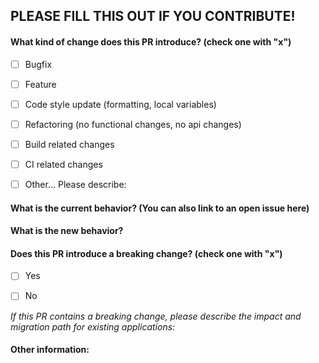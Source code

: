 ## PLEASE FILL THIS OUT IF YOU CONTRIBUTE!

#### What kind of change does this PR introduce? (check one with "x")
- [ ] Bugfix
- [ ] Feature
- [ ] Code style update (formatting, local variables)
- [ ] Refactoring (no functional changes, no api changes)
- [ ] Build related changes
- [ ] CI related changes
- [ ] Other... Please describe:


#### What is the current behavior? (You can also link to an open issue here)



#### What is the new behavior?



#### Does this PR introduce a breaking change? (check one with "x")
- [ ] Yes
- [ ] No


_If this PR contains a breaking change, please describe the impact and migration path for existing applications:_



#### Other information:


